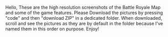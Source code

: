 Hello,
These are the high resolution screenshots of the Battle Royale Map and some of the game features.
Please Download the pictures by pressing "code" and then "download ZIP" in a dedicated folder.
When downloaded, scroll and see the pictures as they are by default in the folder because I've named them in this order on purpose.
Enjoy!
